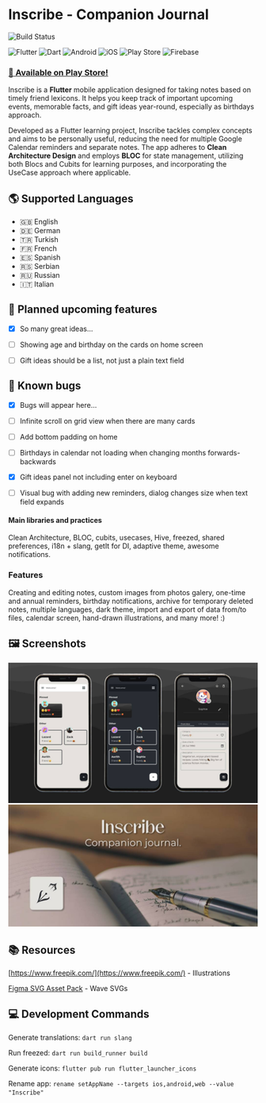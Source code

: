 # Inscribe - Companion Journal
![Build Status](https://app.bitrise.io/app/053180ea-3d4f-4655-b64c-b9fb9ab1d797/status.svg?token=lJlpdiRH-CJE_4oD8q0Fjw)

![Flutter](https://img.shields.io/badge/Flutter-%2302569B.svg?style=for-the-badge&logo=Flutter&logoColor=white)
![Dart](https://img.shields.io/badge/dart-%230175C2.svg?style=for-the-badge&logo=dart&logoColor=white)
![Android](https://img.shields.io/badge/Android-3DDC84?style=for-the-badge&logo=android&logoColor=white)
![iOS](https://img.shields.io/badge/iOS-000000?style=for-the-badge&logo=ios&logoColor=white)
![Play Store](https://img.shields.io/badge/Google_Play-414141?style=for-the-badge&logo=google-play&logoColor=white)
![Firebase](https://img.shields.io/badge/firebase-de4c12?style=for-the-badge&logo=firebase&logoColor=ffcd34)

### [🥳 Available on Play Store!](https://play.google.com/store/apps/details?id=com.tarapogancev.inscribe)

Inscribe is a **Flutter** mobile application designed for taking notes based on timely friend lexicons. It helps you keep track of important upcoming events, memorable facts, and gift ideas year-round, especially as birthdays approach.

Developed as a Flutter learning project, Inscribe tackles complex concepts and aims to be personally useful, reducing the need for multiple Google Calendar reminders and separate notes. The app adheres to **Clean Architecture Design** and employs **BLOC** for state management, utilizing both Blocs and Cubits for learning purposes, and incorporating the UseCase approach where applicable.

## 🌎 Supported Languages
- 🇬🇧 English
- 🇩🇪 German
- 🇹🇷 Turkish
- 🇫🇷 French
- 🇪🇸 Spanish
- 🇷🇸 Serbian
- 🇷🇺 Russian
- 🇮🇹 Italian

## 🧠 Planned upcoming features
- [x] So many great ideas...

- [ ] Showing age and birthday on the cards on home screen
- [ ] Gift ideas should be a list, not just a plain text field

## 🐞 Known bugs
- [x] Bugs will appear here...

- [ ] Infinite scroll on grid view when there are many cards
- [ ] Add bottom padding on home
- [ ] Birthdays in calendar not loading when changing months forwards-backwards
- [x] Gift ideas panel not including enter on keyboard
- [ ] Visual bug with adding new reminders, dialog changes size when text field expands

#### Main libraries and practices
Clean Architecture, BLOC, cubits, usecases, Hive, freezed, shared preferences, i18n + slang, getIt for DI, adaptive theme, awesome notifications.

### Features
Creating and editing notes, custom images from photos galery, one-time and annual reminders, birthday notifications, archive for temporary deleted notes, multiple languages, dark theme, import and export of data from/to files, calendar screen, hand-drawn illustrations, and many more! :)

## 🖼 Screenshots

![Inscribe](assets/git_feature_image.jpg)
![Inscribe](assets/feature_graphic.jpg)

## 📚 Resources
[https://www.freepik.com/](https://www.freepik.com/) - Illustrations

[Figma SVG Asset Pack](https://www.figma.com/file/qJfFm08K6qeLqT8enQNVer/Vector-Library---SVG-Assets-Pack-(Community)?type=design&mode=design&t=eGPguRAznDmO61Ju-0) - Wave SVGs

## 💻 Development Commands

Generate translations: `dart run slang`

Run freezed: `dart run build_runner build`

Generate icons: `flutter pub run flutter_launcher_icons`

Rename app: `rename setAppName --targets ios,android,web --value "Inscribe"`